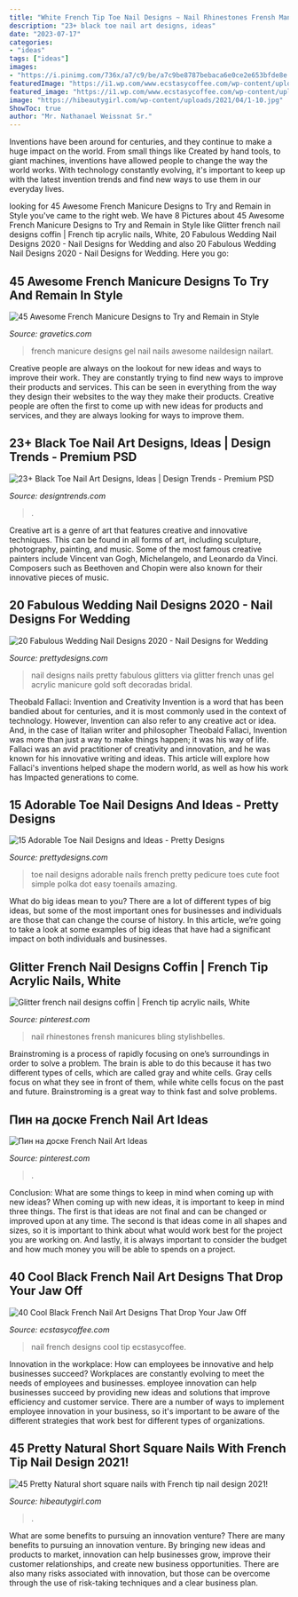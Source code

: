 ```yaml
---
title: "White French Tip Toe Nail Designs ~ Nail Rhinestones Frensh Manicures Bling Stylishbelles"
description: "23+ black toe nail art designs, ideas"
date: "2023-07-17"
categories:
- "ideas"
tags: ["ideas"]
images:
- "https://i.pinimg.com/736x/a7/c9/be/a7c9be8787bebaca6e0ce2e653bfde8e.jpg"
featuredImage: "https://i1.wp.com/www.ecstasycoffee.com/wp-content/uploads/2017/03/Black-French-Tip-Nail-Designs8.jpg?resize=603%2C452"
featured_image: "https://i1.wp.com/www.ecstasycoffee.com/wp-content/uploads/2017/03/Black-French-Tip-Nail-Designs8.jpg?resize=603%2C452"
image: "https://hibeautygirl.com/wp-content/uploads/2021/04/1-10.jpg"
ShowToc: true
author: "Mr. Nathanael Weissnat Sr."
---
```



Inventions have been around for centuries, and they continue to make a huge impact on the world. From small things like Created by hand tools, to giant machines, inventions have allowed people to change the way the world works. With technology constantly evolving, it's important to keep up with the latest invention trends and find new ways to use them in our everyday lives.

	

		
looking for 45 Awesome French Manicure Designs to Try and Remain in Style you've came to the right web. We have 8 Pictures about 45 Awesome French Manicure Designs to Try and Remain in Style like Glitter french nail designs coffin | French tip acrylic nails, White, 20 Fabulous Wedding Nail Designs 2020 - Nail Designs for Wedding and also 20 Fabulous Wedding Nail Designs 2020 - Nail Designs for Wedding. Here you go:
		
    
## 45 Awesome French Manicure Designs To Try And Remain In Style

<img loading=lazy src="http://www.gravetics.com/wp-content/uploads/2017/04/nail-nails-nailart-naildesign-frenchmanicure-gel-gelnails.jpg" onerror="this.onerror=null;this.src='https://tse2.mm.bing.net/th?id=OIP.C9r9e4KhQXr4wr_4f09UGQHaHa&amp;pid=15.1';" alt="45 Awesome French Manicure Designs to Try and Remain in Style">

_Source: gravetics.com_

>french manicure designs gel nail nails awesome naildesign nailart. 

	

Creative people are always on the lookout for new ideas and ways to improve their work. They are constantly trying to find new ways to improve their products and services. This can be seen in everything from the way they design their websites to the way they make their products. Creative people are often the first to come up with new ideas for products and services, and they are always looking for ways to improve them.

    
## 23+ Black Toe Nail Art Designs, Ideas | Design Trends - Premium PSD

<img loading=lazy src="https://images.designtrends.com/wp-content/uploads/2016/03/17115637/Beautiful-Black-Toe-Nail-Design1.jpg" onerror="this.onerror=null;this.src='https://tse4.mm.bing.net/th?id=OIP.oNABR3SbekIOr4Y6MbnXIQHaHa&amp;pid=15.1';" alt="23+ Black Toe Nail Art Designs, Ideas | Design Trends - Premium PSD">

_Source: designtrends.com_

>. 

	

Creative art is a genre of art that features creative and innovative techniques. This can be found in all forms of art, including sculpture, photography, painting, and music. Some of the most famous creative painters include Vincent van Gogh, Michelangelo, and Leonardo da Vinci. Composers such as Beethoven and Chopin were also known for their innovative pieces of music.

    
## 20 Fabulous Wedding Nail Designs 2020 - Nail Designs For Wedding

<img loading=lazy src="http://www.prettydesigns.com/wp-content/uploads/2014/07/Beautiful-Wedding-Nail-With-Glitters.jpg" onerror="this.onerror=null;this.src='https://tse3.mm.bing.net/th?id=OIP.giXHYxmnvfpaLpqvCRlPxwHaNU&amp;pid=15.1';" alt="20 Fabulous Wedding Nail Designs 2020 - Nail Designs for Wedding">

_Source: prettydesigns.com_

>nail designs nails pretty fabulous glitters via glitter french unas gel acrylic manicure gold soft decoradas bridal. 

	

Theobald Fallaci: Invention and Creativity
Invention is a word that has been bandied about for centuries, and it is most commonly used in the context of technology. However, Invention can also refer to any creative act or idea. And, in the case of Italian writer and philosopher Theobald Fallaci, Invention was more than just a way to make things happen; it was his way of life. Fallaci was an avid practitioner of creativity and innovation, and he was known for his innovative writing and ideas. This article will explore how Fallaci's inventions helped shape the modern world, as well as how his work has Impacted generations to come.

    
## 15 Adorable Toe Nail Designs And Ideas - Pretty Designs

<img loading=lazy src="http://www.prettydesigns.com/wp-content/uploads/2015/08/15-adorable-toe-nail-designs-and-ideas5.jpg" onerror="this.onerror=null;this.src='https://tse1.mm.bing.net/th?id=OIP.TqnPnBbXrJIbjY2k_vZngAHaNK&amp;pid=15.1';" alt="15 Adorable Toe Nail Designs and Ideas - Pretty Designs">

_Source: prettydesigns.com_

>toe nail designs adorable nails french pretty pedicure toes cute foot simple polka dot easy toenails amazing. 

	

What do big ideas mean to you?
There are a lot of different types of big ideas, but some of the most important ones for businesses and individuals are those that can change the course of history. In this article, we’re going to take a look at some examples of big ideas that have had a significant impact on both individuals and businesses.

    
## Glitter French Nail Designs Coffin | French Tip Acrylic Nails, White

<img loading=lazy src="https://i.pinimg.com/originals/de/29/4f/de294f9e57108856d428f5bffd3a0424.jpg" onerror="this.onerror=null;this.src='https://tse1.mm.bing.net/th?id=OIP.4E-7Gwmt3wWxLA-mVZqVvAHaLH&amp;pid=15.1';" alt="Glitter french nail designs coffin | French tip acrylic nails, White">

_Source: pinterest.com_

>nail rhinestones frensh manicures bling stylishbelles. 

	

Brainstroming is a process of rapidly focusing on one’s surroundings in order to solve a problem. The brain is able to do this because it has two different types of cells, which are called gray and white cells. Gray cells focus on what they see in front of them, while white cells focus on the past and future. Brainstroming is a great way to think fast and solve problems.

    
## Пин на доске French Nail Art Ideas

<img loading=lazy src="https://i.pinimg.com/736x/a7/c9/be/a7c9be8787bebaca6e0ce2e653bfde8e.jpg" onerror="this.onerror=null;this.src='https://tse3.mm.bing.net/th?id=OIP.Rskn4BZiMJvCaLeM1nvlTgHaJ3&amp;pid=15.1';" alt="Пин на доске French Nail Art Ideas">

_Source: pinterest.com_

>. 

	

Conclusion: What are some things to keep in mind when coming up with new ideas?
When coming up with new ideas, it is important to keep in mind three things. The first is that ideas are not final and can be changed or improved upon at any time. The second is that ideas come in all shapes and sizes, so it is important to think about what would work best for the project you are working on. And lastly, it is always important to consider the budget and how much money you will be able to spends on a project.

    
## 40 Cool Black French Nail Art Designs That Drop Your Jaw Off

<img loading=lazy src="https://i1.wp.com/www.ecstasycoffee.com/wp-content/uploads/2017/03/Black-French-Tip-Nail-Designs8.jpg?resize=603%2C452" onerror="this.onerror=null;this.src='https://tse2.mm.bing.net/th?id=OIP.yJzkZqACFZUeskJyC2Ao2AHaFj&amp;pid=15.1';" alt="40 Cool Black French Nail Art Designs That Drop Your Jaw Off">

_Source: ecstasycoffee.com_

>nail french designs cool tip ecstasycoffee. 

	

Innovation in the workplace: How can employees be innovative and help businesses succeed?
Workplaces are constantly evolving to meet the needs of employees and businesses. employee innovation can help businesses succeed by providing new ideas and solutions that improve efficiency and customer service. There are a number of ways to implement employee innovation in your business, so it's important to be aware of the different strategies that work best for different types of organizations.

    
## 45 Pretty Natural Short Square Nails With French Tip Nail Design 2021!

<img loading=lazy src="https://hibeautygirl.com/wp-content/uploads/2021/04/1-10.jpg" onerror="this.onerror=null;this.src='https://tse2.mm.bing.net/th?id=OIP.L7Xry5sgwALgNx8JHspWKQHaLH&amp;pid=15.1';" alt="45 Pretty Natural short square nails with French tip nail design 2021!">

_Source: hibeautygirl.com_

>. 

	

What are some benefits to pursuing an innovation venture?
There are many benefits to pursuing an innovation venture. By bringing new ideas and products to market, innovation can help businesses grow, improve their customer relationships, and create new business opportunities. There are also many risks associated with innovation, but those can be overcome through the use of risk-taking techniques and a clear business plan.

